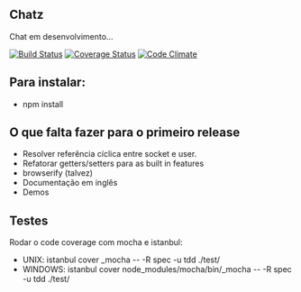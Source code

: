 ## Chatz

Chat em desenvolvimento...

[![Build Status](https://api.travis-ci.org/jefperito/chatz.png)](http://travis-ci.org/#!/jefperito/chatz)
[![Coverage Status](https://coveralls.io/repos/jefperito/chatz/badge.png)](https://coveralls.io/r/jefperito/chatz)
[![Code Climate](https://codeclimate.com/github/jefperito/chatz.png)](https://codeclimate.com/github/jefperito/chatz)

## Para instalar:
 - npm install

## O que falta fazer para o primeiro release
 - Resolver referência cíclica entre socket e user.
 - Refatorar getters/setters para as built in features
 - browserify (talvez)
 - Documentação em inglês
 - Demos

## Testes
Rodar o code coverage com mocha e istanbul:
 - UNIX: istanbul cover _mocha -- -R spec -u tdd ./test/
 - WINDOWS: istanbul cover node_modules/mocha/bin/_mocha -- -R spec -u tdd ./test/

